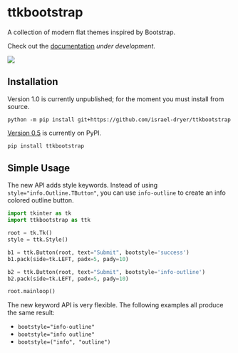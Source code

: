 # ttkbootstrap
A collection of modern flat themes inspired by Bootstrap.

Check out the [documentation](https://ttkbootstrap.readthedocs.io/en/latest/) _under development_.

![](https://github.com/israel-dryer/ttkbootstrap/blob/master/docs/assets/themes/themes.gif)

## Installation

Version 1.0 is currently unpublished; for the moment you must install from source.
```shell
python -m pip install git+https://github.com/israel-dryer/ttkbootstrap
```

[Version 0.5](https://github.com/israel-dryer/ttkbootstrap/tree/0.5) is currently on PyPI.
```python
pip install ttkbootstrap
```

## Simple Usage
The new API adds style keywords. Instead of using `style="info.Outline.TButton"`, 
you can use `info-outline` to create an info colored outline button.

```python
import tkinter as tk
import ttkbootstrap as ttk

root = tk.Tk()
style = ttk.Style()

b1 = ttk.Button(root, text="Submit", bootstyle='success')
b1.pack(side=tk.LEFT, padx=5, pady=10)

b2 = ttk.Button(root, text="Submit", bootstyle='info-outline')
b2.pack(side=tk.LEFT, padx=5, pady=10)

root.mainloop()
```

The new keyword API is very flexible. The following examples all produce the same result:
- `bootstyle="info-outline"`
- `bootstyle="info outline"`
- `bootstyle=("info", "outline")`
